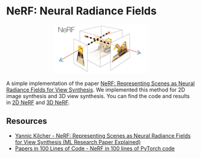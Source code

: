 # NeRF: Neural Radiance Fields

<p align="center">
  <img width=50% src="nerf.jpg"></img>
</p>

A simple implementation of the paper [NeRF: Representing Scenes as Neural Radiance Fields for View Synthesis](https://arxiv.org/abs/2003.08934).
We implemented this method for 2D image synthesis and 3D view synthesis. You can find the code and results in [2D NeRF](NeRF2D.ipynb) and [3D NeRF](NeRF.ipynb).

## Resources
- [Yannic Kilcher - NeRF: Representing Scenes as Neural Radiance Fields for View Synthesis (ML Research Paper Explained)](https://www.youtube.com/watch?v=CRlN-cYFxTk)
- [Papers in 100 Lines of Code - NeRF in 100 lines of PyTorch code](https://www.youtube.com/watch?v=Cf63bTpbt0s)
